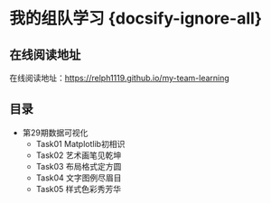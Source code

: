# 我的组队学习 {docsify-ignore-all}


## 在线阅读地址

在线阅读地址：https://relph1119.github.io/my-team-learning

## 目录

- 第29期数据可视化
    - Task01 Matplotlib初相识
    - Task02 艺术画笔见乾坤
    - Task03 布局格式定方圆
    - Task04 文字图例尽眉目
    - Task05 样式色彩秀芳华



